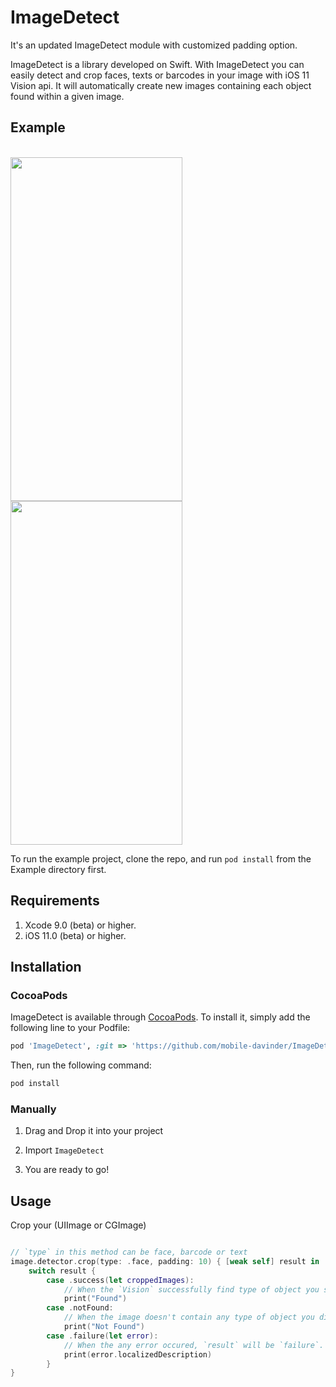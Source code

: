# ImageDetect
It's an updated ImageDetect module with customized padding option.

ImageDetect is a library developed on Swift. With ImageDetect you can easily detect and crop faces, texts or barcodes in your image with iOS 11 Vision api. It will automatically create new images containing each object found within a given image.

## Example
<br>
<a href="url"><img src="https://github.com/Feghal/ImageDetect/blob/master/Screenshots/1.PNG" align="top" height="550" width="275" ></a>
<a href="url"><img src="https://github.com/Feghal/ImageDetect/blob/master/Screenshots/2.PNG" align="top" height="550" width="275" ></a>
<br>

To run the example project, clone the repo, and run `pod install` from the Example directory first.

## Requirements
1) Xcode 9.0 (beta) or higher.
2)  iOS 11.0 (beta) or higher.

## Installation

### CocoaPods

ImageDetect is available through [CocoaPods](http://cocoapods.org). To install
it, simply add the following line to your Podfile:

```ruby
pod 'ImageDetect', :git => 'https://github.com/mobile-davinder/ImageDetect.git'
```
Then, run the following command:
```ruby
pod install
```
### Manually

1. Drag and Drop it into your project

2. Import `ImageDetect`

3. You are ready to go!

## Usage
Crop your (UIImage or CGImage)
```Swift

// `type` in this method can be face, barcode or text
image.detector.crop(type: .face, padding: 10) { [weak self] result in
    switch result {
        case .success(let croppedImages):
            // When the `Vision` successfully find type of object you set and successfuly crops it.
            print("Found")
        case .notFound:
            // When the image doesn't contain any type of object you did set, `result` will be `.notFound`.
            print("Not Found")
        case .failure(let error):
            // When the any error occured, `result` will be `failure`.
            print(error.localizedDescription)
        }
}
```
